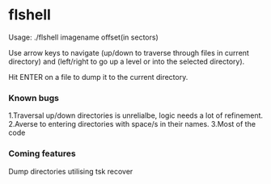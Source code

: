 # flshell

Usage: ./flshell imagename offset(in sectors)

Use arrow keys to navigate (up/down to traverse through files in current directory) and (left/right to go up a level or into the selected directory).

Hit ENTER on a file to dump it to the current directory.

### Known bugs
1.Traversal up/down directories is unrelialbe, logic needs a lot of refinement. 
2.Averse to entering directories with space/s in their names.
3.Most of the code

### Coming features
Dump directories utilising tsk recover

